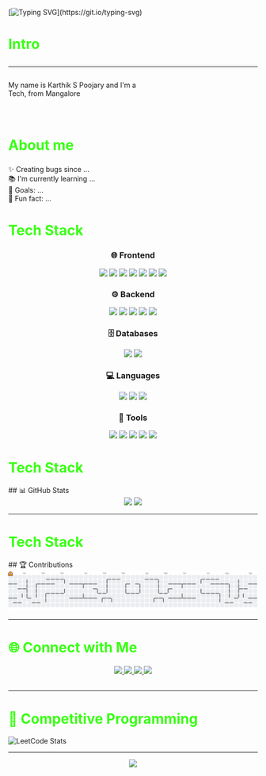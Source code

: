 

[![Typing SVG](https://readme-typing-svg.demolab.com?font=Fira+Code&weight=600&size=43&pause=1000&color=39FF14&background=FFFFFF00&vCenter=true&width=555&height=62&lines=Hi+There+%F0%9F%91%8B%2C+Welcome+to+my+Github+.....!)](https://git.io/typing-svg)

<h1 align="left" style="color:#39FF14; border-bottom:none;">Intro

---





###

<p align="left">My name is Karthik S Poojary and I'm a <br>Tech, from Mangalore</p>

###

<br clear="both">

<h1 align="left" style="color:#39FF14">About me</h1>

###

<p align="left">✨ Creating bugs since ...<br>📚 I'm currently learning ...<br>🎯 Goals: ...<br>🎲 Fun fact: ...</p>

###

<h1 align="left" style="color:#39FF14">Tech Stack</h1>

<div align="center">

### 🌐 Frontend  
<img src="https://cdn.jsdelivr.net/gh/devicons/devicon/icons/html5/html5-original.svg" height="40"/> 
<img src="https://cdn.jsdelivr.net/gh/devicons/devicon/icons/css3/css3-original.svg" height="40"/> 
<img src="https://cdn.jsdelivr.net/gh/devicons/devicon/icons/javascript/javascript-original.svg" height="40"/> 
<img src="https://cdn.jsdelivr.net/gh/devicons/devicon/icons/typescript/typescript-original.svg" height="40"/> 
<img src="https://cdn.jsdelivr.net/gh/devicons/devicon/icons/react/react-original.svg" height="40"/> 
<img src="https://cdn.jsdelivr.net/gh/devicons/devicon/icons/nextjs/nextjs-original.svg" height="40"/> 
<img src="https://cdn.simpleicons.org/tailwindcss/06B6D4" height="40"/> 



### ⚙️ Backend  
<img src="https://cdn.jsdelivr.net/gh/devicons/devicon/icons/nodejs/nodejs-original.svg" height="40"/> 
<img src="https://cdn.simpleicons.org/express/000000" height="40"/> 
<img src="https://cdn.jsdelivr.net/gh/devicons/devicon/icons/python/python-original.svg" height="40"/> 
<img src="https://cdn.jsdelivr.net/gh/devicons/devicon/icons/fastapi/fastapi-original.svg" height="40"/> 
<img src="https://skillicons.dev/icons?i=flask" height="40"/>  


### 🗄️ Databases  
<img src="https://cdn.simpleicons.org/mongodb/47A248" height="40"/> 
<img src="https://cdn.jsdelivr.net/gh/devicons/devicon/icons/postgresql/postgresql-original.svg" height="40"/> 



### 💻 Languages  
<img src="https://skillicons.dev/icons?i=c" height="40"/> 
<img src="https://cdn.jsdelivr.net/gh/devicons/devicon/icons/cplusplus/cplusplus-original.svg" height="40"/> 
<img src="https://cdn.jsdelivr.net/gh/devicons/devicon/icons/java/java-original.svg" height="40"/> 


### 🧰 Tools  
<img src="https://cdn.jsdelivr.net/gh/devicons/devicon/icons/git/git-original.svg" height="40"/> 
<img src="https://skillicons.dev/icons?i=github" height="40"/> 
<img src="https://cdn.jsdelivr.net/gh/devicons/devicon/icons/vscode/vscode-original.svg" height="40"/> 
<img src="https://cdn.simpleicons.org/ubuntu/E95420" height="40"/> 
<img src="https://cdn.jsdelivr.net/gh/devicons/devicon/icons/markdown/markdown-original.svg" height="40"/> 

</div>


<h1 align="left" style="color:#39FF14">Tech Stack</h1>
## 📊 GitHub Stats  

<div align="center">
  <img src="https://github-readme-stats.vercel.app/api?username=KarthikSP1911&show_icons=true&theme=tokyonight&hide_border=true" height="150"/>
  <img src="https://github-readme-streak-stats.herokuapp.com/?user=KarthikSP1911&theme=tokyonight&hide_border=true" height="150"/>
</div>

---

<h1 align="left" style="color:#39FF14">Tech Stack</h1>
## 🏆 Contributions  

<picture>
  <source media="(prefers-color-scheme: dark)" srcset="https://raw.githubusercontent.com/KarthikSP1911/KarthikSP1911/output/pacman-contribution-graph-dark.svg">
  <source media="(prefers-color-scheme: light)" srcset="https://raw.githubusercontent.com/KarthikSP1911/KarthikSP1911/output/pacman-contribution-graph.svg">
  <img alt="pacman contribution graph" src="https://raw.githubusercontent.com/KarthikSP1911/KarthikSP1911/output/pacman-contribution-graph.svg">
</picture>

---
<h1 align="left" style="color:#39FF14">🌐 Connect with Me </h1>

<div align="center">
  <a href="https://linkedin.com/in/your-linkedin" target="_blank">
    <img src="https://skillicons.dev/icons?i=linkedin" height="45"/>
  </a>
  <a href="mailto:yourmail@gmail.com" target="_blank">
    <img src="https://skillicons.dev/icons?i=gmail" height="45"/>
  </a>
  <a href="https://twitter.com/your-twitter" target="_blank">
    <img src="https://skillicons.dev/icons?i=twitter" height="45"/>
  </a>
  <a href="https://instagram.com/your-insta" target="_blank">
    <img src="https://skillicons.dev/icons?i=instagram" height="45"/>
  </a>
</div>
<br/>

---

<h1 align="left" style="color:#39FF14; border-bottom:none;">🧩 Competitive Programming</h1>

![LeetCode Stats](https://leetcard.jacoblin.cool/YOUR_LEETCODE_USERNAME?theme=dark&ext=heatmap)  

---

<div align="center">
  <img src="https://visitor-badge.laobi.icu/badge?page_id=KarthikSP1911.KarthikSP1911&left_color=black&right_color=limegreen&left_text=Visitors" />
</div>
